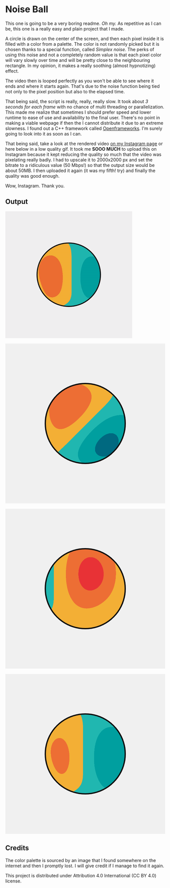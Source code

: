 # Noise Ball

This one is going to be a very boring readme. *Oh my.* As repetitive as I can be, this one is a really easy and plain project that I made.

A circle is drawn on the center of the screen, and then each pixel inside it is filled with a color from a palette.
The color is not randomly picked but it is chosen thanks to a special function, called *Simplex noise.* The perks of using this noise and not a completely random value is that each pixel color will vary slowly over time and will be pretty close to the neighbouring rectangle. In my opinion, it makes a really soothing (almost hypnotizing) effect.

The video then is looped perfectly as you won't be able to see where it ends and where it starts again. That's due to the noise function being tied not only to the pixel position but also to the elapsed time.

That being said, the script is really, really, really slow. It took about *3 seconds for each frame* with no chance of multi threading or parallelization.
This made me realize that sometimes I should prefer speed and lower runtime to ease of use and availability to the final user. There's no point in making a viable webpage if then the I cannot distribute it due to an extreme slowness. I found out a C++ framework called [Openframeworks](https://openframeworks.cc/). I'm surely going to look into it as soon as I can.

That being said, take a look at the rendered video [on my Instagram page](https://www.instagram.com/p/CSF44FhCw-V/) or here below in a low quality gif.
It took me **SOOO MUCH** to upload this on Instagram because it kept reducing the quality so much that the video was pixelating really badly. I had to upscale it to 2000x2000 px and set the bitrate to a ridiculous value (50 Mbps!) so that the output size would be about 50MB.
I then uploaded it again (it was my fifth! try) and finally the quality was good enough.

Wow, Instagram. Thank you.

## Output

![noise-ball-gif](output/output.gif)

![image-1](output/1.png)

![image-2](output/2.png)

![image-3](output/3.png)

## Credits

The color palette is sourced by an image that I found somewhere on the internet and then I promptly lost. I will give credit if I manage to find it again.

This project is distributed under Attribution 4.0 International (CC BY 4.0) license.
